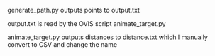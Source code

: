 generate_path.py outputs points to output.txt

output.txt is read by the OVIS script animate_target.py

animate_target.py outputs distances to distance.txt which I manually convert to CSV and change the name